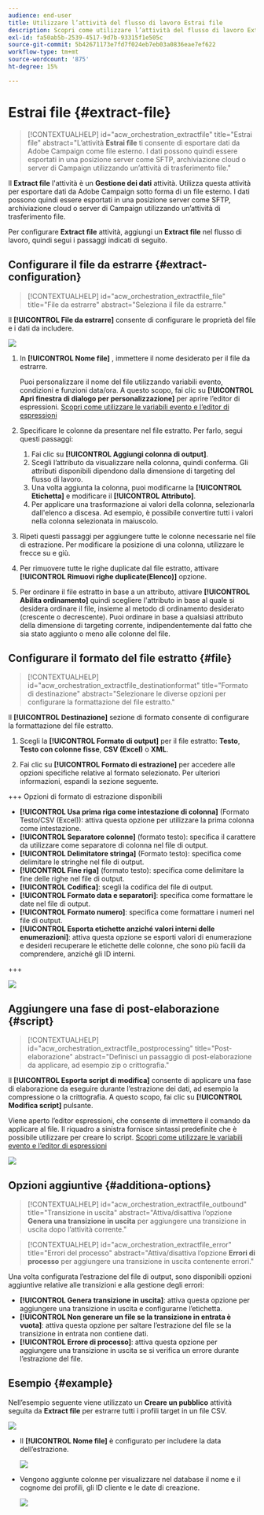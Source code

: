 ```yaml
---
audience: end-user
title: Utilizzare l’attività del flusso di lavoro Estrai file
description: Scopri come utilizzare l’attività del flusso di lavoro Extract file
exl-id: fa50ab5b-2539-4517-9d7b-93315f1e505c
source-git-commit: 5b42671173e7fd7f024eb7eb03a0836eae7ef622
workflow-type: tm+mt
source-wordcount: '875'
ht-degree: 15%

---
```


# Estrai file {#extract-file}

>[!CONTEXTUALHELP]
>id="acw_orchestration_extractfile"
>title="Estrai file"
>abstract="L’attività **Estrai file** ti consente di esportare dati da Adobe Campaign come file esterno. I dati possono quindi essere esportati in una posizione server come SFTP, archiviazione cloud o server di Campaign utilizzando un’attività di trasferimento file."

Il **Extract file** l&#39;attività è un **Gestione dei dati** attività. Utilizza questa attività per esportare dati da Adobe Campaign sotto forma di un file esterno. I dati possono quindi essere esportati in una posizione server come SFTP, archiviazione cloud o server di Campaign utilizzando un’attività di trasferimento file.

Per configurare **Extract file** attività, aggiungi un **Extract file** nel flusso di lavoro, quindi segui i passaggi indicati di seguito.

## Configurare il file da estrarre {#extract-configuration}

>[!CONTEXTUALHELP]
>id="acw_orchestration_extractfile_file"
>title="File da estrarre"
>abstract="Seleziona il file da estrarre."

Il **[!UICONTROL File da estrarre]** consente di configurare le proprietà del file e i dati da includere.

![](../assets/extract-file-file.png)

1. In **[!UICONTROL Nome file]** , immettere il nome desiderato per il file da estrarre.

   Puoi personalizzare il nome del file utilizzando variabili evento, condizioni e funzioni data/ora. A questo scopo, fai clic su **[!UICONTROL Apri finestra di dialogo per personalizzazione]** per aprire l’editor di espressioni. [Scopri come utilizzare le variabili evento e l’editor di espressioni](../event-variables.md)

1. Specificare le colonne da presentare nel file estratto. Per farlo, segui questi passaggi:

   1. Fai clic su **[!UICONTROL Aggiungi colonna di output]**.
   1. Scegli l’attributo da visualizzare nella colonna, quindi conferma. Gli attributi disponibili dipendono dalla dimensione di targeting del flusso di lavoro.
   1. Una volta aggiunta la colonna, puoi modificarne la **[!UICONTROL Etichetta]** e modificare il **[!UICONTROL Attributo]**.
   1. Per applicare una trasformazione ai valori della colonna, selezionarla dall&#39;elenco a discesa. Ad esempio, è possibile convertire tutti i valori nella colonna selezionata in maiuscolo.

1. Ripeti questi passaggi per aggiungere tutte le colonne necessarie nel file di estrazione. Per modificare la posizione di una colonna, utilizzare le frecce su e giù.

1. Per rimuovere tutte le righe duplicate dal file estratto, attivare **[!UICONTROL Rimuovi righe duplicate(Elenco)]** opzione.

1. Per ordinare il file estratto in base a un attributo, attivare **[!UICONTROL Abilita ordinamento]** quindi scegliere l&#39;attributo in base al quale si desidera ordinare il file, insieme al metodo di ordinamento desiderato (crescente o decrescente). Puoi ordinare in base a qualsiasi attributo della dimensione di targeting corrente, indipendentemente dal fatto che sia stato aggiunto o meno alle colonne del file.

## Configurare il formato del file estratto {#file}

>[!CONTEXTUALHELP]
>id="acw_orchestration_extractfile_destinationformat"
>title="Formato di destinazione"
>abstract="Selezionare le diverse opzioni per configurare la formattazione del file estratto."

Il **[!UICONTROL Destinazione]** sezione di formato consente di configurare la formattazione del file estratto.

1. Scegli la **[!UICONTROL Formato di output]** per il file estratto: **Testo**, **Testo con colonne fisse**, **CSV (Excel)** o **XML**.

1. Fai clic su **[!UICONTROL Formato di estrazione]** per accedere alle opzioni specifiche relative al formato selezionato. Per ulteriori informazioni, espandi la sezione seguente.

+++ Opzioni di formato di estrazione disponibili

   * **[!UICONTROL Usa prima riga come intestazione di colonna]** (Formato Testo/CSV (Excel)): attiva questa opzione per utilizzare la prima colonna come intestazione.
   * **[!UICONTROL Separatore colonne]** (formato testo): specifica il carattere da utilizzare come separatore di colonna nel file di output.
   * **[!UICONTROL Delimitatore stringa]** (Formato testo): specifica come delimitare le stringhe nel file di output.
   * **[!UICONTROL Fine riga]** (formato testo): specifica come delimitare la fine delle righe nel file di output.
   * **[!UICONTROL Codifica]**: scegli la codifica del file di output.
   * **[!UICONTROL Formato data e separatori]**: specifica come formattare le date nel file di output.
   * **[!UICONTROL Formato numero]**: specifica come formattare i numeri nel file di output.
   * **[!UICONTROL Esporta etichette anziché valori interni delle enumerazioni]**: attiva questa opzione se esporti valori di enumerazione e desideri recuperare le etichette delle colonne, che sono più facili da comprendere, anziché gli ID interni.

+++

   ![](../assets/extract-file-format.png)

## Aggiungere una fase di post-elaborazione {#script}

>[!CONTEXTUALHELP]
>id="acw_orchestration_extractfile_postprocessing"
>title="Post-elaborazione"
>abstract="Definisci un passaggio di post-elaborazione da applicare, ad esempio zip o crittografia."

Il **[!UICONTROL Esporta script di modifica]** consente di applicare una fase di elaborazione da eseguire durante l’estrazione dei dati, ad esempio la compressione o la crittografia. A questo scopo, fai clic su **[!UICONTROL Modifica script]** pulsante.

Viene aperto l’editor espressioni, che consente di immettere il comando da applicare al file. Il riquadro a sinistra fornisce sintassi predefinite che è possibile utilizzare per creare lo script. [Scopri come utilizzare le variabili evento e l’editor di espressioni](../event-variables.md)

![](../assets/extract-file-script.png)

## Opzioni aggiuntive {#additiona-options}

>[!CONTEXTUALHELP]
>id="acw_orchestration_extractfile_outbound"
>title="Transizione in uscita"
>abstract="Attiva/disattiva l’opzione **Genera una transizione in uscita** per aggiungere una transizione in uscita dopo l’attività corrente."

>[!CONTEXTUALHELP]
>id="acw_orchestration_extractfile_error"
>title="Errori del processo"
>abstract="Attiva/disattiva l’opzione **Errori di processo** per aggiungere una transizione in uscita contenente errori."

Una volta configurata l’estrazione del file di output, sono disponibili opzioni aggiuntive relative alle transizioni e alla gestione degli errori:

* **[!UICONTROL Genera transizione in uscita]**: attiva questa opzione per aggiungere una transizione in uscita e configurarne l’etichetta.
* **[!UICONTROL Non generare un file se la transizione in entrata è vuota]**: attiva questa opzione per saltare l’estrazione del file se la transizione in entrata non contiene dati.
* **[!UICONTROL Errore di processo]**: attiva questa opzione per aggiungere una transizione in uscita se si verifica un errore durante l’estrazione del file.

## Esempio {#example}

Nell’esempio seguente viene utilizzato un **Creare un pubblico** attività seguita da **Extract file** per estrarre tutti i profili target in un file CSV.

![](../assets/extract-file-example.png)

* Il **[!UICONTROL Nome file]** è configurato per includere la data dell’estrazione.

  ![](../assets/extract-file-example-name.png)

* Vengono aggiunte colonne per visualizzare nel database il nome e il cognome dei profili, gli ID cliente e le date di creazione.

  ![](../assets/extract-file-example-columns.png)
